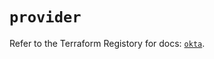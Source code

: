 # `provider`

Refer to the Terraform Registory for docs: [`okta`](https://registry.terraform.io/providers/okta/okta/4.1.0/docs).
